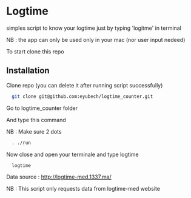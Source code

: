 # Logtime

simples script to know your logtime just by typing 'logitme' in terminal

NB : the app can only be used only in your mac (nor user input nedeed)

To start clone this repo
    


## Installation

Clone repo (you can delete it after running script successfully)

```bash
  git clone git@github.com:eyubech/logtime_counter.git
```

Go to logtime_counter folder

And type this command

NB : Make sure 2 dots

```bash
  . ./run
```
Now close and open your terminale and type logtime

```bash
  logtime
```


Data source :  http://logtime-med.1337.ma/

NB : This script only requests data from logtime-med website 
